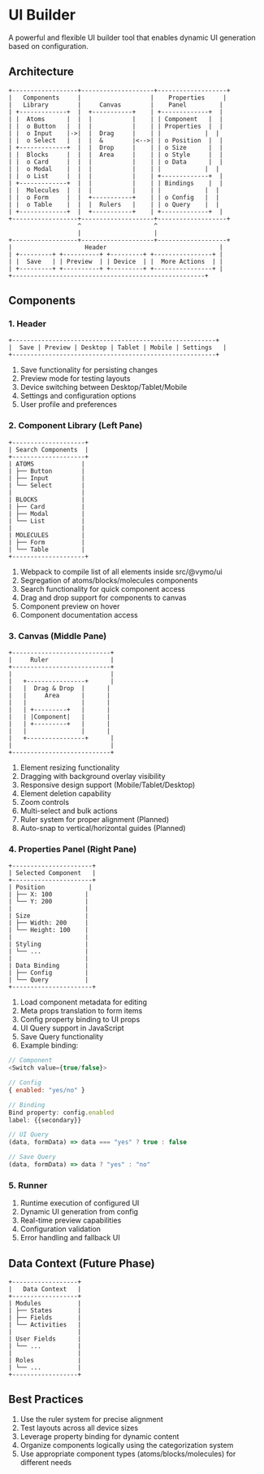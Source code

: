 # UI Builder

A powerful and flexible UI builder tool that enables dynamic UI generation based on configuration.

## Architecture

```
+------------------+--------------------+-------------------+
|   Components     |                   |    Properties     |
|   Library        |     Canvas        |    Panel         |
| +-------------+  |  +-----------+    | +-------------+  |
| |  Atoms      |  |  |           |    | | Component   |  |
| |  o Button   |  |  |           |    | | Properties  |  |
| |  o Input    |->|  |  Drag     |    | |            |  |
| |  o Select   |  |  |  &        |<-->| | o Position  |  |
| +-------------+  |  |  Drop     |    | | o Size      |  |
| |  Blocks     |  |  |  Area     |    | | o Style     |  |
| |  o Card     |  |  |           |    | | o Data      |  |
| |  o Modal    |  |  |           |    | |            |  |
| |  o List     |  |  |           |    | +-------------+  |
| +-------------+  |  |           |    | | Bindings    |  |
| |  Molecules  |  |  |           |    | |            |  |
| |  o Form     |  |  +-----------+    | | o Config   |  |
| |  o Table    |  |  |  Rulers   |    | | o Query    |  |
| +-------------+  |  +-----------+    | +-------------+  |
+------------------+--------------------+-------------------+
                   ^                    ^
                   |                    |
+------------------+--------------------+-------------------+
|                    Header                               |
| +---------+ +----------+ +---------+ +----------------+ |
| |  Save   | | Preview  | | Device  | |  More Actions  | |
| +---------+ +----------+ +---------+ +----------------+ |
+-----------------------------------------------------+
```

## Components

### 1. Header

```
+--------------------------------------------------------+
|  Save | Preview | Desktop | Tablet | Mobile | Settings   |
+--------------------------------------------------------+
```

1. Save functionality for persisting changes
2. Preview mode for testing layouts
3. Device switching between Desktop/Tablet/Mobile
4. Settings and configuration options
5. User profile and preferences

### 2. Component Library (Left Pane)

```
+--------------------+
| Search Components  |
+--------------------+
| ATOMS             |
| ├── Button        |
| ├── Input         |
| └── Select        |
|                   |
| BLOCKS            |
| ├── Card          |
| ├── Modal         |
| └── List          |
|                   |
| MOLECULES         |
| ├── Form          |
| └── Table         |
+--------------------+
```

1. Webpack to compile list of all elements inside src/@vymo/ui
2. Segregation of atoms/blocks/molecules components
3. Search functionality for quick component access
4. Drag and drop support for components to canvas
5. Component preview on hover
6. Component documentation access

### 3. Canvas (Middle Pane)

```
+---------------------------+
|     Ruler                 |
+---------------------------+
|                           |
|   +----------------+      |
|   |  Drag & Drop  |      |
|   |     Area      |      |
|   |               |      |
|   | +---------+   |      |
|   | |Component|   |      |
|   | +---------+   |      |
|   |               |      |
|   +----------------+      |
|                           |
+---------------------------+
```

1. Element resizing functionality
2. Dragging with background overlay visibility
3. Responsive design support (Mobile/Tablet/Desktop)
4. Element deletion capability
5. Zoom controls
6. Multi-select and bulk actions
7. Ruler system for proper alignment (Planned)
8. Auto-snap to vertical/horizontal guides (Planned)

### 4. Properties Panel (Right Pane)

```
+----------------------+
| Selected Component   |
+----------------------+
| Position            |
| ├── X: 100         |
| └── Y: 200         |
|                    |
| Size               |
| ├── Width: 200     |
| └── Height: 100    |
|                    |
| Styling            |
| └── ...            |
|                    |
| Data Binding       |
| ├── Config         |
| └── Query          |
+----------------------+
```

1. Load component metadata for editing
2. Meta props translation to form items
3. Config property binding to UI props
4. UI Query support in JavaScript
5. Save Query functionality
6. Example binding:

```javascript
// Component
<Switch value={true/false}>

// Config
{ enabled: "yes/no" }

// Binding
Bind property: config.enabled
label: {{secondary}}

// UI Query
(data, formData) => data === "yes" ? true : false

// Save Query
(data, formData) => data ? "yes" : "no"
```

### 5. Runner

1. Runtime execution of configured UI
2. Dynamic UI generation from config
3. Real-time preview capabilities
4. Configuration validation
5. Error handling and fallback UI

## Data Context (Future Phase)

```
+------------------+
|   Data Context   |
+------------------+
| Modules          |
| ├── States       |
| ├── Fields       |
| └── Activities   |
|                  |
| User Fields      |
| └── ...          |
|                  |
| Roles            |
| └── ...          |
+------------------+
```

## Best Practices

1. Use the ruler system for precise alignment
2. Test layouts across all device sizes
3. Leverage property binding for dynamic content
4. Organize components logically using the categorization system
5. Use appropriate component types (atoms/blocks/molecules) for different needs
